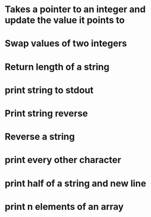 # Takes a pointer to an integer and update the value it points to
# Swap values of two integers
# Return length of a string
# print string to stdout
# Print string reverse
# Reverse a string
# print  every other character
# print half of a string and new line
# print n elements of an array
